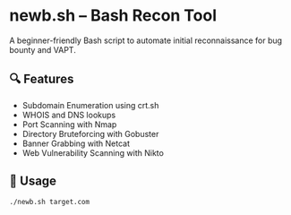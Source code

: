# newb.sh – Bash Recon Tool

A beginner-friendly Bash script to automate initial reconnaissance for bug bounty and VAPT.

## 🔍 Features
- Subdomain Enumeration using crt.sh
- WHOIS and DNS lookups
- Port Scanning with Nmap
- Directory Bruteforcing with Gobuster
- Banner Grabbing with Netcat
- Web Vulnerability Scanning with Nikto

## 🚀 Usage
```bash
./newb.sh target.com
